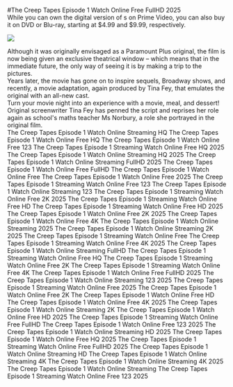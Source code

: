 #The Creep Tapes Episode 1 Watch Online Free FullHD 2025  
While you can own the digital version of s on Prime Video, you can also buy it on DVD or Blu-ray, starting at $4.99 and $9.99, respectively.  
  
[![](https://i.imgur.com/qSNzIqt.png)](https://movie.rssnews.media/xDpODtnj.php)  
  
Although it was originally envisaged as a Paramount Plus original, the film is now being given an exclusive theatrical window – which means that in the immediate future, the only way of seeing it is by making a trip to the pictures.  
Years later, the movie has gone on to inspire sequels, Broadway shows, and recently, a movie adaptation, again produced by Tina Fey, that emulates the original with an all-new cast.  
Turn your movie night into an experience with a movie, meal, and dessert!  
Original screenwriter Tina Fey has penned the script and reprises her role again as school's maths teacher Ms Norbury, a role she portrayed in the original film.  
The Creep Tapes Episode 1 Watch Online Streaming HQ
The Creep Tapes Episode 1 Watch Online Free HQ
The Creep Tapes Episode 1 Watch Online Free 123
The Creep Tapes Episode 1 Streaming Watch Online Free HQ 2025
The Creep Tapes Episode 1 Watch Online Streaming HQ 2025
The Creep Tapes Episode 1 Watch Online Streaming FullHD 2025
The Creep Tapes Episode 1 Watch Online Free FullHD
The Creep Tapes Episode 1 Watch Online Free
The Creep Tapes Episode 1 Watch Online Free 2025
The Creep Tapes Episode 1 Streaming Watch Online Free 123
The Creep Tapes Episode 1 Watch Online Streaming 123
The Creep Tapes Episode 1 Streaming Watch Online Free 2K 2025
The Creep Tapes Episode 1 Streaming Watch Online Free HD
The Creep Tapes Episode 1 Streaming Watch Online Free HD 2025
The Creep Tapes Episode 1 Watch Online Free 2K 2025
The Creep Tapes Episode 1 Watch Online Free 4K
The Creep Tapes Episode 1 Watch Online Streaming 2025
The Creep Tapes Episode 1 Watch Online Streaming 2K 2025
The Creep Tapes Episode 1 Streaming Watch Online Free
The Creep Tapes Episode 1 Streaming Watch Online Free 4K 2025
The Creep Tapes Episode 1 Watch Online Streaming FullHD
The Creep Tapes Episode 1 Streaming Watch Online Free HQ
The Creep Tapes Episode 1 Streaming Watch Online Free 2K
The Creep Tapes Episode 1 Streaming Watch Online Free 4K
The Creep Tapes Episode 1 Watch Online Free FullHD 2025
The Creep Tapes Episode 1 Watch Online Streaming 123 2025
The Creep Tapes Episode 1 Streaming Watch Online Free 2025
The Creep Tapes Episode 1 Watch Online Free 2K
The Creep Tapes Episode 1 Watch Online Free HD
The Creep Tapes Episode 1 Watch Online Free 4K 2025
The Creep Tapes Episode 1 Watch Online Streaming 2K
The Creep Tapes Episode 1 Watch Online Free HD 2025
The Creep Tapes Episode 1 Streaming Watch Online Free FullHD
The Creep Tapes Episode 1 Watch Online Free 123 2025
The Creep Tapes Episode 1 Watch Online Streaming HD 2025
The Creep Tapes Episode 1 Watch Online Free HQ 2025
The Creep Tapes Episode 1 Streaming Watch Online Free FullHD 2025
The Creep Tapes Episode 1 Watch Online Streaming HD
The Creep Tapes Episode 1 Watch Online Streaming 4K
The Creep Tapes Episode 1 Watch Online Streaming 4K 2025
The Creep Tapes Episode 1 Watch Online Streaming
The Creep Tapes Episode 1 Streaming Watch Online Free 123 2025
